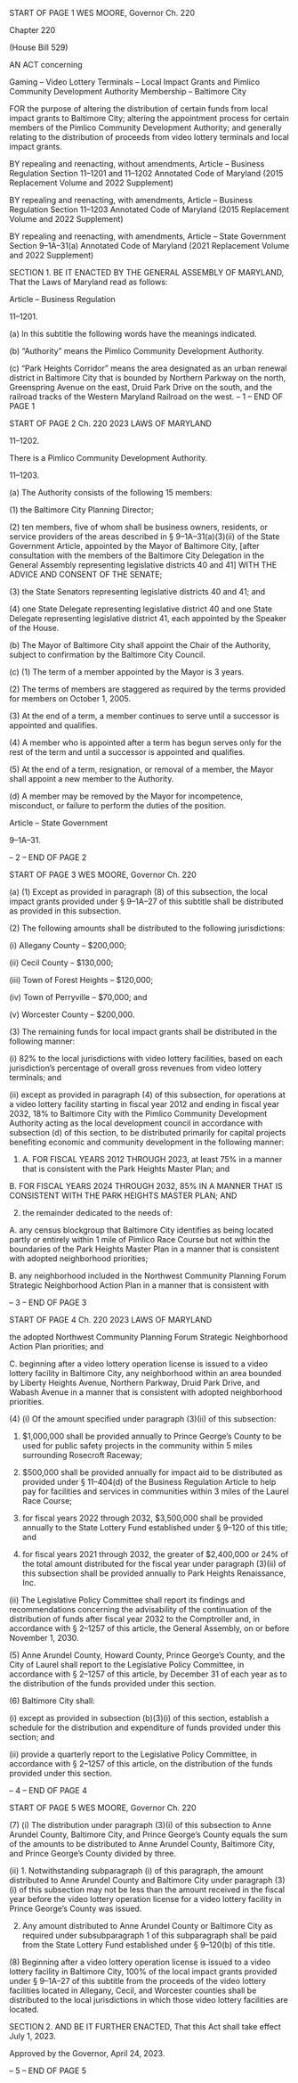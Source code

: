 START OF PAGE 1
WES MOORE, Governor Ch. 220

Chapter 220

(House Bill 529)

AN ACT concerning

Gaming – Video Lottery Terminals – Local Impact Grants and Pimlico
Community Development Authority Membership – Baltimore City

FOR the purpose of altering the distribution of certain funds from local impact grants to
Baltimore City; altering the appointment process for certain members of the Pimlico
Community Development Authority; and generally relating to the distribution of
proceeds from video lottery terminals and local impact grants.

BY repealing and reenacting, without amendments,
Article – Business Regulation
Section 11–1201 and 11–1202
Annotated Code of Maryland
(2015 Replacement Volume and 2022 Supplement)

BY repealing and reenacting, with amendments,
Article – Business Regulation
Section 11–1203
Annotated Code of Maryland
(2015 Replacement Volume and 2022 Supplement)

BY repealing and reenacting, with amendments,
Article – State Government
Section 9–1A–31(a)
Annotated Code of Maryland
(2021 Replacement Volume and 2022 Supplement)

SECTION 1. BE IT ENACTED BY THE GENERAL ASSEMBLY OF MARYLAND,
That the Laws of Maryland read as follows:

Article – Business Regulation

11–1201.

(a) In this subtitle the following words have the meanings indicated.

(b) “Authority” means the Pimlico Community Development Authority.

(c) “Park Heights Corridor” means the area designated as an urban renewal
district in Baltimore City that is bounded by Northern Parkway on the north, Greenspring
Avenue on the east, Druid Park Drive on the south, and the railroad tracks of the Western
Maryland Railroad on the west.
– 1 –
END OF PAGE 1

START OF PAGE 2
Ch. 220 2023 LAWS OF MARYLAND

11–1202.

There is a Pimlico Community Development Authority.

11–1203.

(a) The Authority consists of the following 15 members:

(1) the Baltimore City Planning Director;

(2) ten members, five of whom shall be business owners, residents, or service
providers of the areas described in § 9–1A–31(a)(3)(ii) of the State Government Article,
appointed by the Mayor of Baltimore City, [after consultation with the members of the
Baltimore City Delegation in the General Assembly representing legislative districts 40 and
41] WITH THE ADVICE AND CONSENT OF THE SENATE;

(3) the State Senators representing legislative districts 40 and 41; and

(4) one State Delegate representing legislative district 40 and one State
Delegate representing legislative district 41, each appointed by the Speaker of the House.

(b) The Mayor of Baltimore City shall appoint the Chair of the Authority, subject
to confirmation by the Baltimore City Council.

(c) (1) The term of a member appointed by the Mayor is 3 years.

(2) The terms of members are staggered as required by the terms provided
for members on October 1, 2005.

(3) At the end of a term, a member continues to serve until a successor is
appointed and qualifies.

(4) A member who is appointed after a term has begun serves only for the
rest of the term and until a successor is appointed and qualifies.

(5) At the end of a term, resignation, or removal of a member, the Mayor
shall appoint a new member to the Authority.

(d) A member may be removed by the Mayor for incompetence, misconduct, or
failure to perform the duties of the position.

Article – State Government

9–1A–31.

– 2 –
END OF PAGE 2

START OF PAGE 3
WES MOORE, Governor Ch. 220

(a) (1) Except as provided in paragraph (8) of this subsection, the local impact
grants provided under § 9–1A–27 of this subtitle shall be distributed as provided in this
subsection.

(2) The following amounts shall be distributed to the following
jurisdictions:

(i) Allegany County – $200,000;

(ii) Cecil County – $130,000;

(iii) Town of Forest Heights – $120,000;

(iv) Town of Perryville – $70,000; and

(v) Worcester County – $200,000.

(3) The remaining funds for local impact grants shall be distributed in the
following manner:

(i) 82% to the local jurisdictions with video lottery facilities, based
on each jurisdiction’s percentage of overall gross revenues from video lottery terminals; and

(ii) except as provided in paragraph (4) of this subsection, for
operations at a video lottery facility starting in fiscal year 2012 and ending in fiscal year
2032, 18% to Baltimore City with the Pimlico Community Development Authority acting
as the local development council in accordance with subsection (d) of this section, to be
distributed primarily for capital projects benefiting economic and community development
in the following manner:

1. A. FOR FISCAL YEARS 2012 THROUGH 2023, at
least 75% in a manner that is consistent with the Park Heights Master Plan; and

B. FOR FISCAL YEARS 2024 THROUGH 2032, 85% IN A
MANNER THAT IS CONSISTENT WITH THE PARK HEIGHTS MASTER PLAN; AND

2. the remainder dedicated to the needs of:

A. any census blockgroup that Baltimore City identifies as
being located partly or entirely within 1 mile of Pimlico Race Course but not within the
boundaries of the Park Heights Master Plan in a manner that is consistent with adopted
neighborhood priorities;

B. any neighborhood included in the Northwest Community
Planning Forum Strategic Neighborhood Action Plan in a manner that is consistent with

– 3 –
END OF PAGE 3

START OF PAGE 4
Ch. 220 2023 LAWS OF MARYLAND

the adopted Northwest Community Planning Forum Strategic Neighborhood Action Plan
priorities; and

C. beginning after a video lottery operation license is issued
to a video lottery facility in Baltimore City, any neighborhood within an area bounded by
Liberty Heights Avenue, Northern Parkway, Druid Park Drive, and Wabash Avenue in a
manner that is consistent with adopted neighborhood priorities.

(4) (i) Of the amount specified under paragraph (3)(ii) of this
subsection:

1. $1,000,000 shall be provided annually to Prince George’s
County to be used for public safety projects in the community within 5 miles surrounding
Rosecroft Raceway;

2. $500,000 shall be provided annually for impact aid to be
distributed as provided under § 11–404(d) of the Business Regulation Article to help pay
for facilities and services in communities within 3 miles of the Laurel Race Course;

3. for fiscal years 2022 through 2032, $3,500,000 shall be
provided annually to the State Lottery Fund established under § 9–120 of this title; and

4. for fiscal years 2021 through 2032, the greater of
$2,400,000 or 24% of the total amount distributed for the fiscal year under paragraph (3)(ii)
of this subsection shall be provided annually to Park Heights Renaissance, Inc.

(ii) The Legislative Policy Committee shall report its findings and
recommendations concerning the advisability of the continuation of the distribution of
funds after fiscal year 2032 to the Comptroller and, in accordance with § 2–1257 of this
article, the General Assembly, on or before November 1, 2030.

(5) Anne Arundel County, Howard County, Prince George’s County, and
the City of Laurel shall report to the Legislative Policy Committee, in accordance with §
2–1257 of this article, by December 31 of each year as to the distribution of the funds
provided under this section.

(6) Baltimore City shall:

(i) except as provided in subsection (b)(3)(i) of this section, establish
a schedule for the distribution and expenditure of funds provided under this section; and

(ii) provide a quarterly report to the Legislative Policy Committee,
in accordance with § 2–1257 of this article, on the distribution of the funds provided under
this section.

– 4 –
END OF PAGE 4

START OF PAGE 5
WES MOORE, Governor Ch. 220

(7) (i) The distribution under paragraph (3)(i) of this subsection to
Anne Arundel County, Baltimore City, and Prince George’s County equals the sum of the
amounts to be distributed to Anne Arundel County, Baltimore City, and Prince George’s
County divided by three.

(ii) 1. Notwithstanding subparagraph (i) of this paragraph, the
amount distributed to Anne Arundel County and Baltimore City under paragraph (3)(i) of
this subsection may not be less than the amount received in the fiscal year before the video
lottery operation license for a video lottery facility in Prince George’s County was issued.

2. Any amount distributed to Anne Arundel County or
Baltimore City as required under subsubparagraph 1 of this subparagraph shall be paid
from the State Lottery Fund established under § 9–120(b) of this title.

(8) Beginning after a video lottery operation license is issued to a video
lottery facility in Baltimore City, 100% of the local impact grants provided under §
9–1A–27 of this subtitle from the proceeds of the video lottery facilities located in Allegany,
Cecil, and Worcester counties shall be distributed to the local jurisdictions in which those
video lottery facilities are located.

SECTION 2. AND BE IT FURTHER ENACTED, That this Act shall take effect July
1, 2023.

Approved by the Governor, April 24, 2023.

– 5 –
END OF PAGE 5